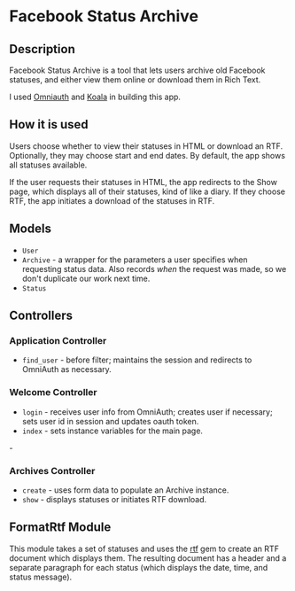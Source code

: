 Facebook Status Archive
=======================

Description
-----------

Facebook Status Archive is a tool that lets users archive old Facebook statuses, and either view them online or download them in Rich Text. 

I used [Omniauth](https://github.com/intridea/omniauth/) and [Koala](https://github.com/arsduo/koala/) in building this app.

How it is used
--------------

Users choose whether to view their statuses in HTML or download an RTF.  Optionally, they may choose start and end dates.  By default, the app shows all statuses available.

If the user requests their statuses in HTML, the app redirects to the Show page, which displays all of their statuses, kind of like a diary.  If they choose RTF, the app initiates a download of the statuses in RTF.

Models
-------------

* `User`
* `Archive` - a wrapper for the parameters a user specifies when requesting status data.  Also records _when_ the request was made, so we don't duplicate our work next time.
* `Status`

Controllers
------------

### Application Controller
* `find_user` - before filter; maintains the session and redirects to OmniAuth as necessary.</ul>
              
### Welcome Controller
* `login` - receives user info from OmniAuth; creates user if necessary; sets user id in session and updates oauth token.
* `index` - sets instance variables for the main page.</ul>
          - 
### Archives Controller
* `create` - uses form data to populate an Archive instance.
* `show` - displays statuses or initiates RTF download.</ul>


FormatRtf Module
----------------
This module takes a set of statuses and uses the [rtf](https://github.com/thechrisoshow/rtf/) gem to create an RTF document which displays them.  The resulting document has a header and a separate paragraph for each status (which displays the date, time, and status message).
